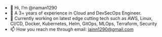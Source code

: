 - 👋 Hi, I’m @naman1290
- 👀 A 3+ years of experience in Cloud and DevSecOps Engineer.
- 🌱 Currently working on latest edge cutting tech such as AWS, Linux, CI/CD, Docker, Kubernetes, Helm, GitOps, MLOps, Terraform, Security
- 📫 How you reach me through email: jainn1290@gmail.com

<!---
naman1290/naman1290 is a ✨ special ✨ repository because its `README.md` (this file) appears on your GitHub profile.
You can click the Preview link to take a look at your changes.
--->
